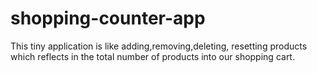 # shopping-counter-app
 This tiny application is like adding,removing,deleting, resetting products which reflects in the total number of products into our shopping cart.
